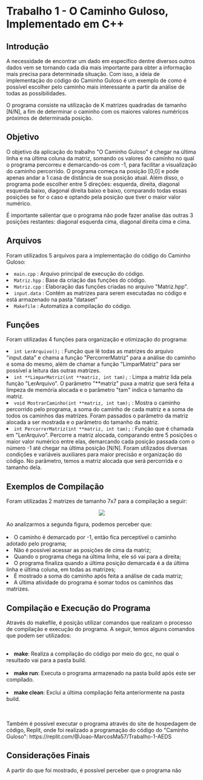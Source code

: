 # Trabalho 1 - O Caminho Guloso, Implementado em C++

<h2>Introdução </h2>

<p> A necessidade de encontrar um dado em específico dentre diversos outros dados vem se tornando cada dia mais importante para obter a informação mais precisa para determinada situação. Com isso, a ideia de implementação do código do Caminho Guloso é um exemplo de como é possível escolher pelo caminho mais interessante a partir da análise de todas as possibilidades. </p>

<p> O programa consiste na utilização de K matrizes quadradas de tamanho [N/N], a fim de determinar o caminho com os maiores valores numéricos próximos de determinada posição. </p>


<h2>Objetivo</h2>

<p>O objetivo da aplicação do trabalho "O Caminho Guloso" é chegar na última linha e na última coluna da matriz, somando os valores do caminho no qual o programa percorreu e demarcando-os com -1, para facilitar a visualização do caminho percorrido. O programa começa na posição [0,0] e pode apenas andar a 1 casa de distância de sua posição atual. Além disso, o programa pode escolher entre 5 direções: esquerda, direita, diagonal esquerda baixo, diagonal direita baixo e baixo, comparando todas essas posições se for o caso e optando pela posição que tiver o maior valor numérico.  </p>

<p>É importante salientar que o programa não pode fazer analise das outras 3 posições restantes: diagonal esquerda cima, diagonal direita cima e cima.</p>


<h2>Arquivos</h2>

<p>Foram utilizados 5 arquivos para a implementação do código do Caminho Guloso:</p>


  <li><code>main.cpp</code> : Arquivo principal de execução do código. <br></li>
  <li><code>Matriz.hpp</code> : Base da criação das funções do código. <br></li>
  <li><code>Matriz.cpp</code> : Elaboração das funções criadas no arquivo "Matriz.hpp". <br></li>
  <li><code>input.data</code> : Contém as matrizes para serem executadas no código e está armazenado na pasta "dataset" <br></li>
  <li><code>Makefile</code> : Automatiza a compilação do código. <br></li>


<h2>Funções</h2>

<p>Foram utilizadas 4 funções para organização e otimização do programa:</p>

  <li><code>int LerArquivo();</code> : Função que lê todas as matrizes do arquivo "input.data" e chama a função "PercorrerMatriz" para a análise do caminho e soma do mesmo, além de chamar a função "LimparMatriz" para ser possível a leitura das outras matrizes.<br></li>
  <li><code>int **LimparMatriz(int **matriz, int tam);</code> : Limpa a matriz lida pela função "LerArquivo". O parâmetro "**matriz" puxa a matriz que será feita a limpeza de memória alocada e o parâmetro "tam" indica o tamanho da matriz.<br></li>
  <li><code>void MostrarCaminho(int **matriz, int tam);</code> : Mostra o caminho percorrido pelo programa, a soma do caminho de cada matriz e a soma de todos os caminhos das matrizes. Foram passados o parâmetro da matriz alocada a ser mostrada e o parâmetro do tamanho da matriz. <br></li>
  <li><code>int PercorrerMatriz(int **matriz, int tam);</code> : Função que é chamada em "LerArquivo". Percorre a matriz alocada, comparando entre 5 posições o maior valor numérico entre elas, demarcando cada posição passada com o número -1 até chegar na última posição [N/N]. Foram utilizados diversas condições e variáveis auxiliares para maior precisão e organização do código. No parâmetro, temos a matriz alocada que será percorrida e o tamanho dela. <br></li>
  
<h2>Exemplos de Compilação</h2>

<p> Foram utilizadas 2 matrizes de tamanho 7x7 para a compilação a seguir: </p>

<p align="center">
  <img src="Downloads/Exemplo1.jpg">
</p>

<p></p> Ao analizarmos a segunda figura, podemos perceber que:<br><br>

<li>O caminho é demarcado por -1, então fica perceptível o caminho adotado pelo programa;</li>
<li>Não é possível acessar as posições de cima da matriz;</li>
<li>Quando o programa chega na última linha, ele só vai para a direita;</li>
<li>O programa finaliza quando a última posição demarcada é a da última linha e última coluna, em todas as matrizes;</li>
<li>É mostrado a soma do caminho após feita a análise de cada matriz;</li>
<li>A última atividade do programa é somar todos os caminhos das matrizes.</li>

<h2>Compilação e Execução do Programa</h2>

<p>Através do makefile, é posição utilizar comandos que realizam o processo de compilação e execução do programa. A seguir, temos alguns comandos que podem ser utilizados:</p><br>

<li><b>make</b>: Realiza a compilação do código por meio do gcc, no qual o resultado vai para a pasta build.</li><br>
<li><b>make run</b>: Executa o programa armazenado na pasta build após este ser compilado.</li><br>
<li><b>make clean</b>: Exclui a última compilação feita anteriormente na pasta build.</li><br><br>

<p>Também é possível executar o programa através do site de hospedagem de código, Replit, onde foi realizado a programação do código do "Caminho Guloso": <link>https://replit.com/@Joao-MarcosMa57/Trabalho-1-AEDS</link></p>

<h2>Considerações Finais</h2>

<p>A partir do que foi mostrado, é possível perceber que o programa não </p>
